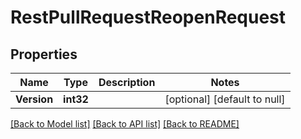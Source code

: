 # RestPullRequestReopenRequest

## Properties
Name | Type | Description | Notes
------------ | ------------- | ------------- | -------------
**Version** | **int32** |  | [optional] [default to null]

[[Back to Model list]](../README.md#documentation-for-models) [[Back to API list]](../README.md#documentation-for-api-endpoints) [[Back to README]](../README.md)

